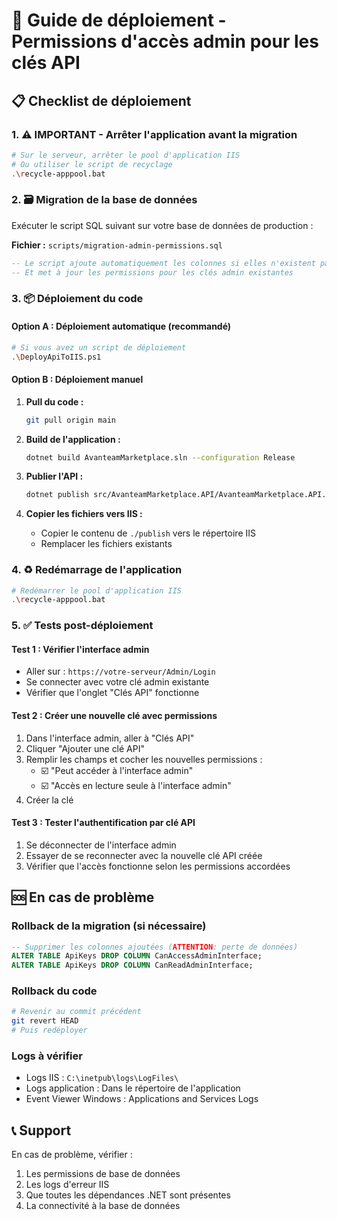 # 🚀 Guide de déploiement - Permissions d'accès admin pour les clés API

## 📋 Checklist de déploiement

### 1. ⚠️ IMPORTANT - Arrêter l'application avant la migration
```bash
# Sur le serveur, arrêter le pool d'application IIS
# Ou utiliser le script de recyclage
.\recycle-apppool.bat
```

### 2. 🗃️ Migration de la base de données
Exécuter le script SQL suivant sur votre base de données de production :

**Fichier :** `scripts/migration-admin-permissions.sql`

```sql
-- Le script ajoute automatiquement les colonnes si elles n'existent pas
-- Et met à jour les permissions pour les clés admin existantes
```

### 3. 📦 Déploiement du code

#### Option A : Déploiement automatique (recommandé)
```bash
# Si vous avez un script de déploiement
.\DeployApiToIIS.ps1
```

#### Option B : Déploiement manuel
1. **Pull du code :**
   ```bash
   git pull origin main
   ```

2. **Build de l'application :**
   ```bash
   dotnet build AvanteamMarketplace.sln --configuration Release
   ```

3. **Publier l'API :**
   ```bash
   dotnet publish src/AvanteamMarketplace.API/AvanteamMarketplace.API.csproj -c Release -o ./publish
   ```

4. **Copier les fichiers vers IIS :**
   - Copier le contenu de `./publish` vers le répertoire IIS
   - Remplacer les fichiers existants

### 4. ♻️ Redémarrage de l'application
```bash
# Redémarrer le pool d'application IIS
.\recycle-apppool.bat
```

### 5. ✅ Tests post-déploiement

#### Test 1 : Vérifier l'interface admin
- Aller sur : `https://votre-serveur/Admin/Login`
- Se connecter avec votre clé admin existante
- Vérifier que l'onglet "Clés API" fonctionne

#### Test 2 : Créer une nouvelle clé avec permissions
1. Dans l'interface admin, aller à "Clés API"
2. Cliquer "Ajouter une clé API"
3. Remplir les champs et cocher les nouvelles permissions :
   - ☑️ "Peut accéder à l'interface admin"
   - ☑️ "Accès en lecture seule à l'interface admin"
4. Créer la clé

#### Test 3 : Tester l'authentification par clé API
1. Se déconnecter de l'interface admin
2. Essayer de se reconnecter avec la nouvelle clé API créée
3. Vérifier que l'accès fonctionne selon les permissions accordées

## 🆘 En cas de problème

### Rollback de la migration (si nécessaire)
```sql
-- Supprimer les colonnes ajoutées (ATTENTION: perte de données)
ALTER TABLE ApiKeys DROP COLUMN CanAccessAdminInterface;
ALTER TABLE ApiKeys DROP COLUMN CanReadAdminInterface;
```

### Rollback du code
```bash
# Revenir au commit précédent
git revert HEAD
# Puis redéployer
```

### Logs à vérifier
- Logs IIS : `C:\inetpub\logs\LogFiles\`
- Logs application : Dans le répertoire de l'application
- Event Viewer Windows : Applications and Services Logs

## 📞 Support
En cas de problème, vérifier :
1. Les permissions de base de données
2. Les logs d'erreur IIS
3. Que toutes les dépendances .NET sont présentes
4. La connectivité à la base de données